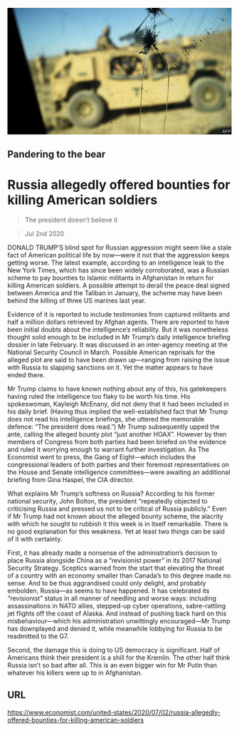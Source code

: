 ![](./images/20200704_USP004_0.jpg)

## Pandering to the bear

# Russia allegedly offered bounties for killing American soldiers

> The president doesn’t believe it

> Jul 2nd 2020

DONALD TRUMP’S blind spot for Russian aggression might seem like a stale fact of American political life by now—were it not that the aggression keeps getting worse. The latest example, according to an intelligence leak to the New York Times, which has since been widely corroborated, was a Russian scheme to pay bounties to Islamic militants in Afghanistan in return for killing American soldiers. A possible attempt to derail the peace deal signed between America and the Taliban in January, the scheme may have been behind the killing of three US marines last year.

Evidence of it is reported to include testimonies from captured militants and half a million dollars retrieved by Afghan agents. There are reported to have been initial doubts about the intelligence’s reliability. But it was nonetheless thought solid enough to be included in Mr Trump’s daily intelligence briefing dossier in late February. It was discussed in an inter-agency meeting at the National Security Council in March. Possible American reprisals for the alleged plot are said to have been drawn up—ranging from raising the issue with Russia to slapping sanctions on it. Yet the matter appears to have ended there.

Mr Trump claims to have known nothing about any of this, his gatekeepers having ruled the intelligence too flaky to be worth his time. His spokeswoman, Kayleigh McEnany, did not deny that it had been included in his daily brief. (Having thus implied the well-established fact that Mr Trump does not read his intelligence briefings, she uttered the memorable defence: “The president does read.”) Mr Trump subsequently upped the ante, calling the alleged bounty plot “just another HOAX”. However by then members of Congress from both parties had been briefed on the evidence and ruled it worrying enough to warrant further investigation. As The Economist went to press, the Gang of Eight—which includes the congressional leaders of both parties and their foremost representatives on the House and Senate intelligence committees—were awaiting an additional briefing from Gina Haspel, the CIA director.

What explains Mr Trump’s softness on Russia? According to his former national security, John Bolton, the president “repeatedly objected to criticising Russia and pressed us not to be critical of Russia publicly.” Even if Mr Trump had not known about the alleged bounty scheme, the alacrity with which he sought to rubbish it this week is in itself remarkable. There is no good explanation for this weakness. Yet at least two things can be said of it with certainty.

First, it has already made a nonsense of the administration’s decision to place Russia alongside China as a “revisionist power” in its 2017 National Security Strategy. Sceptics warned from the start that elevating the threat of a country with an economy smaller than Canada’s to this degree made no sense. And to be thus aggrandised could only delight, and probably embolden, Russia—as seems to have happened. It has celebrated its “revisionist” status in all manner of needling and worse ways: including assassinations in NATO allies, stepped-up cyber operations, sabre-rattling jet flights off the coast of Alaska. And instead of pushing back hard on this misbehaviour—which his administration unwittingly encouraged—Mr Trump has downplayed and denied it, while meanwhile lobbying for Russia to be readmitted to the G7.

Second, the damage this is doing to US democracy is significant. Half of Americans think their president is a shill for the Kremlin. The other half think Russia isn’t so bad after all. This is an even bigger win for Mr Putin than whatever his killers were up to in Afghanistan.

## URL

https://www.economist.com/united-states/2020/07/02/russia-allegedly-offered-bounties-for-killing-american-soldiers
